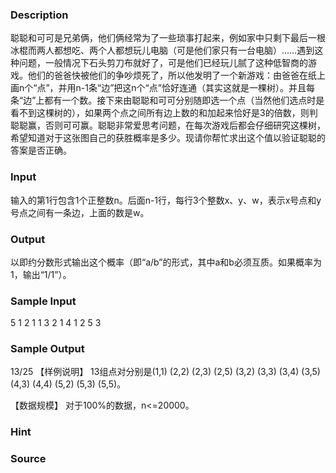 
### Description
聪聪和可可是兄弟俩，他们俩经常为了一些琐事打起来，例如家中只剩下最后一根冰棍而两人都想吃、两个人都想玩儿电脑（可是他们家只有一台电脑）……遇到这种问题，一般情况下石头剪刀布就好了，可是他们已经玩儿腻了这种低智商的游戏。他们的爸爸快被他们的争吵烦死了，所以他发明了一个新游戏：由爸爸在纸上画n个“点”，并用n-1条“边”把这n个“点”恰好连通（其实这就是一棵树）。并且每条“边”上都有一个数。接下来由聪聪和可可分别随即选一个点（当然他们选点时是看不到这棵树的），如果两个点之间所有边上数的和加起来恰好是3的倍数，则判聪聪赢，否则可可赢。聪聪非常爱思考问题，在每次游戏后都会仔细研究这棵树，希望知道对于这张图自己的获胜概率是多少。现请你帮忙求出这个值以验证聪聪的答案是否正确。
### Input
输入的第1行包含1个正整数n。后面n-1行，每行3个整数x、y、w，表示x号点和y号点之间有一条边，上面的数是w。
### Output
以即约分数形式输出这个概率（即“a/b”的形式，其中a和b必须互质。如果概率为1，输出“1/1”）。
### Sample Input
5
1 2 1
1 3 2
1 4 1
2 5 3

### Sample Output
13/25
【样例说明】
13组点对分别是(1,1) (2,2) (2,3) (2,5) (3,2) (3,3) (3,4) (3,5) (4,3) (4,4) (5,2) (5,3) (5,5)。

【数据规模】
对于100%的数据，n<=20000。

### Hint

### Source
